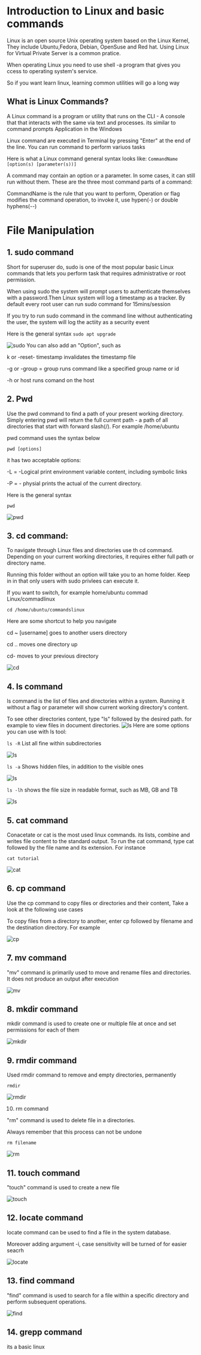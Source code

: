 # Introduction to Linux and basic commands

Linux is an open source Unix operating system based on the Linux Kernel, They include Ubuntu,Fedora, Debian, OpenSuse and Red hat. Using Linux for Virtual Private Server is a common pratice.

When operating Linux you need to use shell -a program that gives you ccess to operating system's service.

So if you want learn linux, learning common utilities will go a long way

## What is Linux Commands?

A Linux command is a program or utility that runs on the CLI - A console that that interacts with the same via text and processes. its similar to command prompts Application in the Windows

Linux command are executed in Terminal by pressing "Enter" at the end of the line. You can run command to perform variuos tasks

Here is what a Linux command general syntax looks like: `CommandName [option(s) [parameter(s))]`


A command may contain an option or a parameter. In some cases, it can still run without them. These are the three most command parts of a command:

CommandName is the rule that you want to perform, Operation or flag modifies the command operation, to invoke it, use hypen(-) or double hyphens(--)

# File Manipulation

## 1. sudo command

Short for superuser do, sudo is one of the most popular basic Linux commands that lets you perform task that requires administrative or root permission.

When using sudo the system will prompt users to authenticate themselves with a password.Then Linux system will log a timestamp as a tracker. By default every root user can run sudo command for 15mins/session

If you try to run sudo command in the command line without authenticating the user, the system will log the actiity as a security event

Here is the general syntax
`sudo apt upgrade`

![sudo](./img/1.sudo.png)
You can also add an "Option", such as

k or -reset- timestamp invalidates the timestamp file

-g or -group = group runs command like a specified group  name or id

-h or host runs comand on the host 
## 2. Pwd

Use the pwd command to find a path  of your present working directory. Simply entering pwd will return the full current path - a path of all directories that start with forward slash(/). For example /home/ubuntu

pwd command uses the syntax below


`pwd [options]`

it has two acceptable options:

-L = -Logical print environment variable content, including symbolic links

-P = - physial prints the actual of the current directory.

Here is the general syntax

`pwd`

![pwd](./img/2.pwd.png)

## 3. cd command:

To navigate through Linux files and directories use th cd command. Depending on your current working directories, it requires either full path or directory name.

Running this folder without an option will take you to an home folder. Keep in in that only users with sudo privlees can execute it.

If you want to switch, for example home/ubuntu commad Linux/commadlinux

`cd /home/ubuntu/commandslinux`

Here are some shortcut to help you navigate

cd ~ [username] goes to another users directory

cd .. moves one directory up

cd- moves to your previous directory

![cd](./img/3.cd.png)

## 4. ls command

ls command is the list of files and directories within a system. Running it without a flag or parameter will show current working directory's content.


To see other directories content, type "ls" followed by the desired path. for example to view files in document directories.
![ls](./img/4.ls.png)
Here are some options you can use with ls tool:

`ls -R` List all fine within subdirectories

![ls](./img/4a.ls%20-R.png)

`ls -a` Shows hidden files, in addition to the visible ones

![ls](./img/4b.ls%20-a.png)

`ls -lh` shows the file size in readable format, such as MB, GB and TB

![ls](./img/4c.ls%20-lh.png)


## 5. cat command

 Conacetate or cat is the most used linux commands. its lists, combine and writes file content to the standard output. To run the cat command, type cat followed by the file name and its extension. For instance

`cat tutorial`

 ![cat](./img/5.cat%20commands.png)

 ## 6. cp command

 Use the cp command to copy files or directories and their content, Take a look at the following use cases

 To copy files from a directory to another, enter cp followed by filename and the destination directory. For example

 ![cp](./img/6.cp.png)

 ## 7. mv command

"mv" command is primarily used to move and rename files and directories. It does not produce an output after execution

![mv](./img/7.mv%20commands.png)

## 8. mkdir command

mkdir command is used to create one or multiple file at once and set permissions for each of them

![mkdir](./img/8.mkdir%20command.png)

## 9. rmdir command

Used rmdir command to remove and empty directories, permanently

`rmdir`

![rmdir](./img/9.rmdir%20-p.png)

10. rm command

"rm" command is used to delete file in a directories.

Always remember that this process can not be undone

`rm filename`

![rm](./img/10..rm%20command1.png)

## 11. touch  command

"touch" command is used to create a new file

![touch](./img/11.touch.png)

## 12. locate command

locate command can be used to find a file in the system database.

Moreover adding argument -i, case sensitivity will be turned of for easier seacrh

![locate](./img/12.locate.png)

## 13. find command

"find" command is used to search for a file within a specific directory and perform subsequent operations.

![find](./img/13.find.png)

## 14. grepp command

its a basic linux 

 












